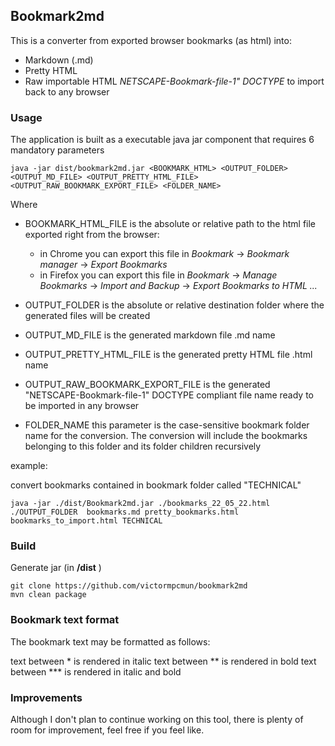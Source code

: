## Bookmark2md

This is a converter from exported browser bookmarks (as html) into:

* Markdown (.md)
* Pretty HTML
* Raw importable HTML *NETSCAPE-Bookmark-file-1" DOCTYPE* to import back to any browser


### Usage

The application is built as a executable java jar component that requires 6 mandatory parameters

```	
java -jar dist/bookmark2md.jar <BOOKMARK_HTML> <OUTPUT_FOLDER> <OUTPUT_MD_FILE> <OUTPUT_PRETTY_HTML_FILE> <OUTPUT_RAW_BOOKMARK_EXPORT_FILE> <FOLDER_NAME>
```	
Where

- BOOKMARK_HTML_FILE is the absolute or relative path to the html file exported right from the browser:
  - in Chrome you can export this file in *Bookmark* -> *Bookmark manager* -> *Export Bookmarks*
  - in Firefox you can export this file in *Bookmark* -> *Manage Bookmarks* -> *Import and Backup* -> *Export Bookmarks to HTML ...*
  
- OUTPUT_FOLDER is the absolute or relative destination folder where the generated files will be created
- OUTPUT_MD_FILE is the generated markdown file .md name
- OUTPUT_PRETTY_HTML_FILE is the generated pretty HTML file .html name
- OUTPUT_RAW_BOOKMARK_EXPORT_FILE is the generated "NETSCAPE-Bookmark-file-1" DOCTYPE compliant file name ready to be imported in any browser
- FOLDER_NAME this parameter is the case-sensitive bookmark folder name for the conversion. The conversion will include the bookmarks belonging to this folder and its folder children recursively


example:

convert bookmarks contained in bookmark folder called "TECHNICAL"

```	
java -jar ./dist/Bookmark2md.jar ./bookmarks_22_05_22.html  ./OUTPUT_FOLDER  bookmarks.md pretty_bookmarks.html bookmarks_to_import.html TECHNICAL
```	

### Build

Generate jar (in **/dist** )

```	
git clone https://github.com/victormpcmun/bookmark2md	
mvn clean package	
```

### Bookmark text format

The bookmark text may be formatted as follows:

text between * is rendered in italic
text between ** is rendered in bold
text between *** is rendered in italic and bold


### Improvements

Although I don't plan to continue working on this tool, there is plenty of room for improvement, feel free if you feel like.

